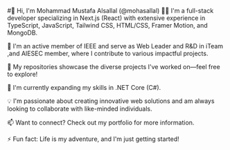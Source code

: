#👋 Hi, I'm Mohammad Mustafa Alsallal (@mohasallal)
👨‍💻 I'm a full-stack developer specializing in Next.js (React) with extensive experience in TypeScript, JavaScript, Tailwind CSS, HTML/CSS, Framer Motion, and MongoDB.

💼 I'm an active member of IEEE and serve as Web Leader and R&D in iTeam ,and AIESEC member, where I contribute to various impactful projects.

🚀 My repositories showcase the diverse projects I've worked on—feel free to explore!

🌱 I'm currently expanding my skills in .NET Core (C#).

💡 I'm passionate about creating innovative web solutions and am always looking to collaborate with like-minded individuals.

📫 Want to connect? Check out my portfolio for more information.

⚡ Fun fact: Life is my adventure, and I'm just getting started!
